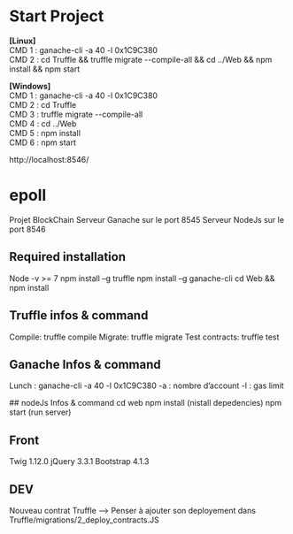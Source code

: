 # Start Project
**[Linux]**  
CMD 1 : ganache-cli -a 40 -l 0x1C9C380  
CMD 2 : cd Truffle && truffle migrate --compile-all && cd ../Web && npm install && npm start

**[Windows]**  
CMD 1 : ganache-cli -a 40 -l 0x1C9C380  
CMD 2 : cd Truffle   
CMD 3 : truffle migrate --compile-all  
CMD 4 : cd ../Web  
CMD 5 : npm install  
CMD 6 : npm start  

http://localhost:8546/

# epoll
Projet BlockChain
Serveur Ganache sur le port 8545
Serveur NodeJs sur le port 8546

## Required installation
Node -v >= 7
npm install –g truffle
npm install –g ganache-cli
cd Web && npm install

## Truffle infos & command
Compile:        truffle compile
Migrate:        truffle migrate
Test contracts: truffle test

## Ganache Infos & command
Lunch : ganache-cli -a 40 -l 0x1C9C380
  -a : nombre d’account
  -l : gas limit

## nodeJs Infos & command
cd web
npm install (nistall depedencies)
npm start (run server)

## Front
Twig 1.12.0
jQuery 3.3.1
Bootstrap 4.1.3

## DEV
Nouveau contrat Truffle --> Penser à ajouter son deployement dans Truffle/migrations/2_deploy_contracts.JS

